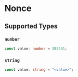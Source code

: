 # Nonce


## Supported Types

### `number`

```typescript
const value: number = 383441;
```

### `string`

```typescript
const value: string = "<value>";
```

